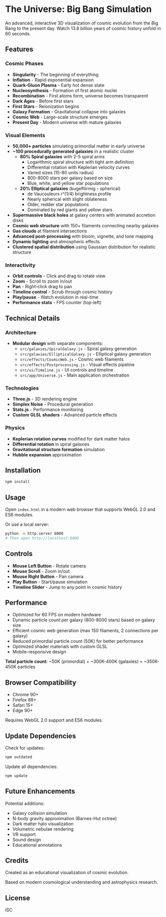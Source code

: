 # The Universe: Big Bang Simulation

An advanced, interactive 3D visualization of cosmic evolution from the Big Bang to the present day. Watch 13.8 billion years of cosmic history unfold in 60 seconds.

## Features

### Cosmic Phases
- **Singularity** - The beginning of everything
- **Inflation** - Rapid exponential expansion
- **Quark-Gluon Plasma** - Early hot dense state
- **Nucleosynthesis** - Formation of first atomic nuclei
- **Recombination** - First atoms form, universe becomes transparent
- **Dark Ages** - Before first stars
- **First Stars** - Reionization begins
- **Galaxy Formation** - Gravitational collapse into galaxies
- **Cosmic Web** - Large-scale structure emerges
- **Present Day** - Modern universe with mature galaxies

### Visual Elements
- **50,000+ particles** simulating primordial matter in early universe
- **~100 procedurally generated galaxies** in a realistic cluster
  - **80% Spiral galaxies** with 2-5 spiral arms
    - Logarithmic spiral structure with tight arm definition
    - Differential rotation with Keplerian velocity curves
    - Varied sizes (15-80 units radius)
    - 800-8000 stars per galaxy based on size
    - Blue, white, and yellow star populations
  - **20% Elliptical galaxies** (kugelförmig - spherical)
    - de Vaucouleurs r^(1/4) brightness profile
    - Nearly spherical with slight oblateness
    - Older, redder star populations
    - Dominated by red giants and yellow stars
- **Supermassive black holes** at galaxy centers with animated accretion disks
- **Cosmic web structure** with 150+ filaments connecting nearby galaxies
- **Gas clouds** at filament intersections
- **Advanced post-processing** with bloom, vignette, and tone mapping
- **Dynamic lighting** and atmospheric effects
- **Clustered spatial distribution** using Gaussian distribution for realistic structure

### Interactivity
- **Orbit controls** - Click and drag to rotate view
- **Zoom** - Scroll to zoom in/out
- **Pan** - Right-click drag to pan
- **Timeline control** - Scrub through cosmic history
- **Play/pause** - Watch evolution in real-time
- **Performance stats** - FPS counter (top-left)

## Technical Details

### Architecture
- **Modular design** with separate components:
  - `src/galaxies/SpiralGalaxy.js` - Spiral galaxy generation
  - `src/galaxies/EllipticalGalaxy.js` - Elliptical galaxy generation
  - `src/effects/CosmicWeb.js` - Cosmic web filaments
  - `src/effects/Postprocessing.js` - Visual effects pipeline
  - `src/ui/Timeline.js` - UI controls and timeline
  - `src/app/Universe.js` - Main application orchestration

### Technologies
- **Three.js** - 3D rendering engine
- **Simplex Noise** - Procedural generation
- **Stats.js** - Performance monitoring
- **Custom GLSL shaders** - Advanced particle effects

### Physics
- **Keplerian rotation curves** modified for dark matter halos
- **Differential rotation** in spiral galaxies
- **Gravitational structure formation** simulation
- **Hubble expansion** approximation

## Installation

```bash
npm install
```

## Usage

Open `index.html` in a modern web browser that supports WebGL 2.0 and ES6 modules.

Or use a local server:
```bash
python -m http.server 8000
# Then open http://localhost:8000
```

## Controls

- **Mouse Left Button** - Rotate camera
- **Mouse Scroll** - Zoom in/out
- **Mouse Right Button** - Pan camera
- **Play Button** - Start/pause simulation
- **Timeline Slider** - Jump to any point in cosmic history

## Performance

- Optimized for 60 FPS on modern hardware
- Dynamic particle count per galaxy (800-8000 stars) based on galaxy size
- Efficient cosmic web generation (max 150 filaments, 2 connections per galaxy)
- Reduced primordial particle count (50K) for better performance
- Optimized shader materials with custom GLSL
- Mobile-responsive design

**Total particle count**: ~50K (primordial) + ~300K-400K (galaxies) = ~350K-450K particles

## Browser Compatibility

- Chrome 90+
- Firefox 88+
- Safari 15+
- Edge 90+

Requires WebGL 2.0 support and ES6 modules.

## Update Dependencies

Check for updates:
```bash
npm outdated
```

Update all dependencies:
```bash
npm update
```

## Future Enhancements

Potential additions:
- Galaxy collision simulation
- N-body gravity approximation (Barnes-Hut octree)
- Dark matter halo visualization
- Volumetric nebulae rendering
- VR support
- Sound design
- Educational annotations

## Credits

Created as an educational visualization of cosmic evolution.

Based on modern cosmological understanding and astrophysics research.

## License

ISC